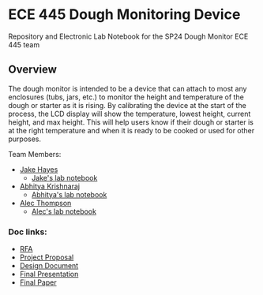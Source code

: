 # ECE 445 Dough Monitoring Device

Repository and Electronic Lab Notebook for the SP24 Dough Monitor ECE 445 team

## Overview

The dough monitor is intended to be a device that can attach to most any enclosures (tubs, jars, etc.) to monitor the height and temperature of the dough or starter as it is rising. By calibrating the device at the start of the process, the LCD display will show the temperature, lowest height, current height, and max height. This will help users know if their dough or starter is at the right temperature and when it is ready to be cooked or used for other purposes.

Team Members:  

* [Jake Hayes](<https://github.com/compileriot>)  
	* [Jake's lab notebook](<https://github.com/uiuc-alec/ece445_dough_monitor/tree/main/notebooks/jake>)  
* [Abhitya Krishnaraj](<https://github.com/abhityakrishnaraj>)  
	* [Abhitya's lab notebook](<https://github.com/uiuc-alec/ece445_dough_monitor/tree/main/notebooks/abhitya>)  
* [Alec Thompson](<https://github.com/uiuc-alec>)  
	* [Alec's lab notebook](<https://github.com/uiuc-alec/ece445_dough_monitor/tree/main/notebooks/alec>)  


### Doc links:
- [RFA](<https://docs.google.com/document/d/1kF1rHTl5g_Uzm8IN8ehcqM2Bl3i7Av3ugFFKGpFKIh4/edit?usp=sharing>)
- [Project Proposal](<https://docs.google.com/document/d/1TKZvJ8-ajKKCzJN4BzpvQgP6Wtzp_BtlWftU6C2UMDA/edit?usp=sharing>)
- [Design Document](<https://docs.google.com/document/d/1KsPt3ziOBMEgM2YeDxTdxmcEFOSrHt8D0JKil-PqETM/edit?usp=sharing>)
- [Final Presentation](<https://docs.google.com/presentation/d/1yKvjIHg_gXwxNNr-S3OlODOh9tRP3artU0gckCc1C8s/edit?usp=sharing>)
- [Final Paper](<https://uillinoisedu-my.sharepoint.com/:w:/g/personal/abhitya2_illinois_edu/EYfktbYTXWlAkdfkIiclUBoBDbqpY0NMi2pT171NzSJxXw?e=9j4dMk>)

